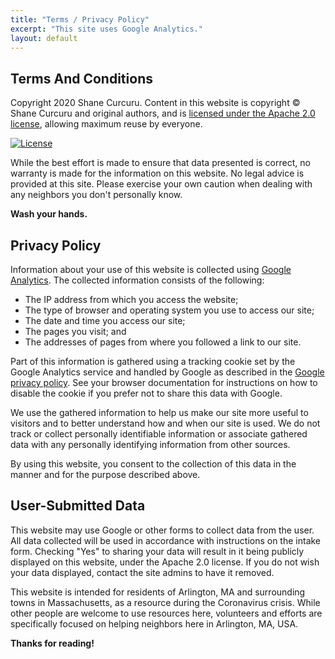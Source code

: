 ```yaml
---
title: "Terms / Privacy Policy"
excerpt: "This site uses Google Analytics."
layout: default
---
```


## Terms And Conditions

Copyright 2020 Shane Curcuru.  Content in this website is copyright ©️ Shane Curcuru and original authors, and is [licensed under the Apache 2.0 license](https://www.apache.org/licenses/LICENSE-2.0), allowing maximum reuse by everyone.

[![License](https://img.shields.io/badge/License-Apache%202.0-blue.svg)](https://opensource.org/licenses/Apache-2.0)

While the best effort is made to ensure that data presented is correct, no warranty is made for the information on this website.  No legal advice is provided at this site.  Please exercise your own caution when dealing with any neighbors you don't personally know.  

**Wash your hands.**

## Privacy Policy

Information about your use of this website is collected using [Google Analytics](https://www.google.com/analytics/). The collected information consists of the following:

-  The IP address from which you access the website;
-  The type of browser and operating system you use to access our site;
-  The date and time you access our site;
-  The pages you visit; and
-  The addresses of pages from where you followed a link to our site.

Part of this information is gathered using a tracking cookie set by the Google Analytics service and handled by Google as described in the [Google privacy policy](https://www.google.com/policies/privacy/). See your browser documentation for instructions on how to disable the cookie if you prefer not to share this data with Google.

We use the gathered information to help us make our site more useful to visitors and to better understand how and when our site is used. We do not track or collect personally identifiable information or associate gathered data with any personally identifying information from other sources.

By using this website, you consent to the collection of this data in the manner and for the purpose described above.

## User-Submitted Data

This website may use Google or other forms to collect data from the user.  All data collected will be used in accordance with instructions on the intake form.  Checking "Yes" to sharing your data will result in it being publicly displayed on this website, under the Apache 2.0 license.  If you do not wish your data displayed, contact the site admins to have it removed.

This website is intended for residents of Arlington, MA and surrounding towns in Massachusetts, as a resource during the Coronavirus crisis.  While other people are welcome to use resources here, volunteers and efforts are specifically focused on helping neighbors here in Arlington, MA, USA.

**Thanks for reading!**